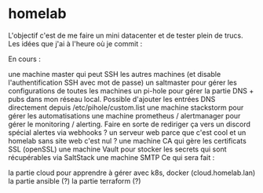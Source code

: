 # homelab

L'objectif c'est de me faire un mini datacenter et de tester plein de trucs. Les idées que j'ai à l'heure où je commit :

En cours :

une machine master qui peut SSH les autres machines (et disable l'authentification SSH avec mot de passe)
un saltmaster pour gérer les configurations de toutes les machines
un pi-hole pour gérer la partie DNS + pubs dans mon réseau local. Possible d'ajouter les entrées DNS directement depuis /etc/pihole/custom.list
une machine stackstorm pour gérer les automatisations
une machine prometheus / alertmanager pour gérer le monitoring / alerting. Faire en sorte de rediriger ça vers un discord spécial alertes via webhooks ?
un serveur web parce que c'est cool et un homelab sans site web c'est nul ?
une machine CA qui gère les certificats SSL (openSSL)
une machine Vault pour stocker les secrets qui sont récupérables via SaltStack
une machine SMTP
Ce qui sera fait :

la partie cloud pour apprendre à gérer avec k8s, docker (cloud.homelab.lan)
la partie ansible (?)
la partie terraform (?)

